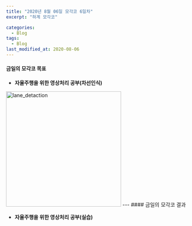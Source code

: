 ```yaml
---
title: "2020년 8월 06일 모각코 6일차"
excerpt: "하계 모각코"

categories:
  - Blog
tags:
  - Blog
last_modified_at: 2020-08-06
---
```


#### 금일의 모각코 목표

- **자율주행을 위한 영상처리 공부(차선인식)**  
<img width="315" alt="lane_detaction" src="https://user-images.githubusercontent.com/59010218/89664455-2a449d80-d912-11ea-85b1-21ad5c1d7d0a.PNG">
---
#### 금일의 모각코 결과

- **자율주행을 위한 영상처리 공부(실습)**

